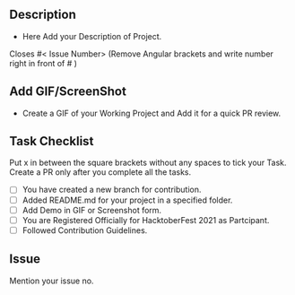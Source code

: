 ## Description

- Here Add your Description of Project.

Closes #< Issue Number> (Remove Angular brackets and write number right in front of # ) 

## Add GIF/ScreenShot 

- Create a GIF of your Working Project and Add it for a quick PR review.

## Task Checklist
Put x in between the square brackets without any spaces to tick your Task.  Create a PR only after you complete all the tasks.
- [ ] You have created a new branch for contribution.
- [ ] Added README.md for your project in a specified folder.
- [ ] Add Demo in GIF or Screenshot form.
- [ ] You are Registered Officially for HacktoberFest 2021 as Partcipant.
- [ ] Followed Contribution Guidelines.

## Issue 
Mention your issue no.
